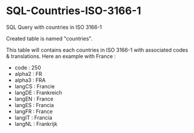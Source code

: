 SQL-Countries-ISO-3166-1
========================

SQL Query with countries in ISO 3166-1

Created table is named "countries".

This table will contains each countries in ISO 3166-1 with associated codes & translations.
Here an example with France :

* code : 250
* alpha2 : FR
* alpha3 : FRA
* langCS : Francie
* langDE : Frankreich
* langEN : France
* langES : Francia
* langFR : France
* langIT : Francia
* langNL : Frankrijk
